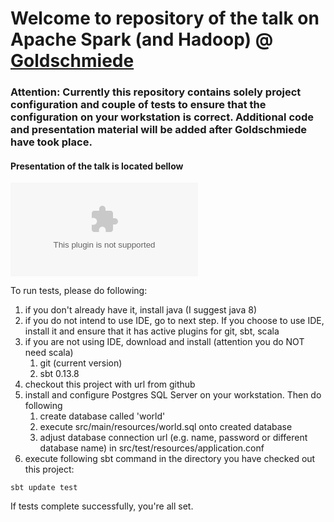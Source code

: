 # Welcome to repository of the talk on Apache Spark (and Hadoop) @ [Goldschmiede](http://www.anderscore.com/partner/goldschmiede/)

### Attention: Currently this repository contains solely project configuration and couple of tests to ensure that the configuration on your workstation is correct. Additional code and presentation material will be added after Goldschmiede have took place.

#### Presentation of the talk is located bellow

![Spark @ Goldschmiede](https://github.com/fahman/16-05-20-Spark-und-Hadoop/tree/master/src/main/resources/SparkAtGoldschmiede.pptx)

To run tests, please do following:

1. if you don't already have it, install java (I suggest java 8)
2. if you do not intend to use IDE, go to next step. If you choose to use IDE, install it and ensure that it has active plugins for git, sbt, scala
3. if you are not using IDE, download and install (attention you do NOT need scala)
    1. git (current version)
    2. sbt 0.13.8
3. checkout this project with url from github
4. install and configure Postgres SQL Server on your workstation. Then do following
    1. create database called 'world'
    2. execute src/main/resources/world.sql onto created database
    3. adjust database connection url (e.g. name, password or different database name) in src/test/resources/application.conf
5. execute following sbt command in the directory you have checked out this project:
```
sbt update test
```

If tests complete successfully, you're all set.